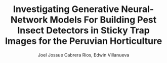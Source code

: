 ---
paperId: 5
author: Joel Jossue Cabrera Rios, Edwin Villanueva
publicationauthor: Cabrera Rios, J. J. et al.
title: Investigating Generative Neural-Network Models For Building Pest Insect Detectors in Sticky Trap Images for the Peruvian Horticulture
pdf: --
poster: Poster_Joel_Cabrera.pdf
alt: --
type: Poster
topic: Generative Neural-Networks
link: --
conference: neurips
year: 2021
tags: neurips-2021
location: Virtual
---